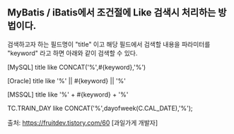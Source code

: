 ## MyBatis / iBatis에서 조건절에 Like 검색시 처리하는 방법이다.

검색하고자 하는 필드명이 "title" 이고 해당 필드에서 검색할 내용을 파라미터를 "keyword" 라고 하면 아래와 같이 검색할 수 있다.

[MySQL]
title like CONCAT('%',#{keyword},'%')


[Oracle]
title like '%' ||  #{keyword} || '%'


[MSSQL]
title like '%' + #{keyword} + '%'


TC.TRAIN_DAY like CONCAT('%',dayofweek(C.CAL_DATE),'%');


출처: https://fruitdev.tistory.com/60 [과일가게 개발자]
